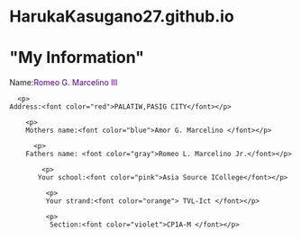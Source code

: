 # HarukaKasugano27.github.io
<!DOCTYPE html>

<html>
<body>
  <h1>
    "My Information" </h1>
    <p>Name:<font color="indigo">Romeo G. Marcelino III</font></p>
      
      <p>
    Address:<font color="red">PALATIW,PASIG CITY</font></p>
  
        <p>
        Mothers name:<font color="blue">Amor G. Marcelino </font></p>
         
          <p>
        Fathers name: <font color="gray">Romeo L. Marcelino Jr.</font></p>
            
            <p>  
           Your school:<font color="pink">Asia Source ICollege</font></p>
              
             <p>
             Your strand:<font color="orange"> TVL-Ict </font></p>
              
             <p>
              Section:<font color="violet">CP1A-M </font></p>
    
    
</body>
</html>
